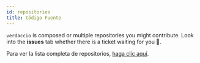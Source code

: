 ```yaml
---
id: repositories
title: Código Fuente
---
```


`verdaccio` is composed or multiple repositories you might contribute. Look into the **issues** tab whether there is a ticket waiting for you 🤠.

Para ver la lista completa de repositorios, [haga clic aquí](https://github.com/verdaccio/verdaccio/wiki/Repositories).